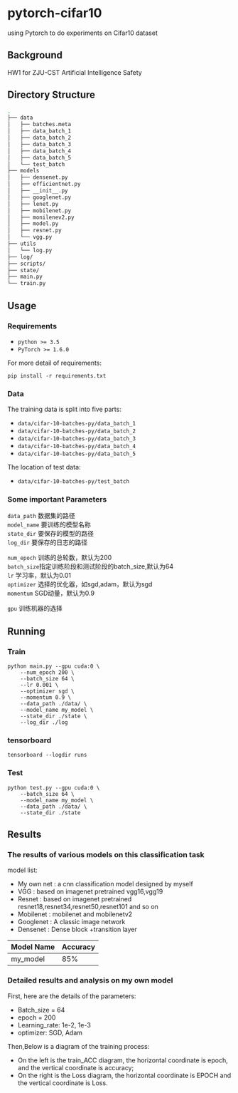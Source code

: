 # pytorch-cifar10
using Pytorch to do experiments on Cifar10 dataset
## Background
HW1 for ZJU-CST Artificial Intelligence Safety
## Directory Structure
```sh
.
├── data
│   ├── batches.meta
│   ├── data_batch_1
│   ├── data_batch_2
│   ├── data_batch_3
│   ├── data_batch_4
│   ├── data_batch_5
│   └── test_batch
├── models
│   ├── densenet.py
│   ├── efficientnet.py
│   ├── __init__.py
│   ├── googlenet.py
│   ├── lenet.py
│   ├── mobilenet.py
│   ├── monilenev2.py
│   ├── model.py
│   ├── resnet.py
│   └── vgg.py
├── utils
│   └── log.py
├── log/
├── scripts/
├── state/
├── main.py
└── train.py
```

## Usage
### Requirements
* ``` python >= 3.5 ```
* ``` PyTorch >= 1.6.0 ``` <br>

For more detail of requirements: <br>
``` 
pip install -r requirements.txt 
```
### Data
The training data is split into five parts:
* ``` data/cifar-10-batches-py/data_batch_1 ```
* ``` data/cifar-10-batches-py/data_batch_2 ```
* ``` data/cifar-10-batches-py/data_batch_3 ```
* ``` data/cifar-10-batches-py/data_batch_4 ```
* ``` data/cifar-10-batches-py/data_batch_5 ``` <br>

The location of test data:
* ``` data/cifar-10-batches-py/test_batch ```
### Some important Parameters
```data_path``` 数据集的路径 <br>
```model_name``` 要训练的模型名称 <br>
```state_dir``` 要保存的模型的路径 <br>
```log_dir``` 要保存的日志的路径 <br>

```num_epoch``` 训练的总轮数，默认为200 <br>
```batch_size```指定训练阶段和测试阶段的batch_size,默认为64 <br>
```lr``` 学习率，默认为0.01 <br>
```optimizer``` 选择的优化器，如sgd,adam，默认为sgd <br>
```momentum``` SGD动量，默认为0.9 <br>

```gpu``` 训练机器的选择 <br>

## Running
### Train
```
python main.py --gpu cuda:0 \
    --num_epoch 200 \
    --batch_size 64 \
    --lr 0.001 \
    --optimizer sgd \
    --momentum 0.9 \
    --data_path ./data/ \
    --model_name my_model \
    --state_dir ./state \
    --log_dir ./log
```
### tensorboard
```
tensorboard --logdir runs
```
### Test
```
python test.py --gpu cuda:0 \
    --batch_size 64 \
    --model_name my_model \
    --data_path ./data/ \
    --state_dir ./state
```

## Results
### The results of various models on this classification task
model list:
* My own net : a cnn classification model designed by myself
* VGG : based on imagenet pretrained vgg16,vgg19
* Resnet : based on imagenet pretrained resnet18,resnet34,resnet50,resnet101 and so on
* Mobilenet : mobilenet and mobilenetv2
* Googlenet : A classic image network
* Densenet : Dense block +transition layer

| Model Name | Accuracy |
| ---------- | -------- |
|  my_model  |    85%   |
### Detailed results and analysis on my own model
First, here are the details of the parameters:
* Batch_size = 64
* epoch = 200
* Learning_rate: 1e-2, 1e-3
* optimizer: SGD, Adam <br>

Then,Below is a diagram of the training process: <br>
* On the left is the train_ACC diagram, the horizontal coordinate is epoch, and the vertical coordinate is accuracy; <br>
* On the right is the Loss diagram, the horizontal coordinate is EPOCH and the vertical coordinate is Loss. <br>
